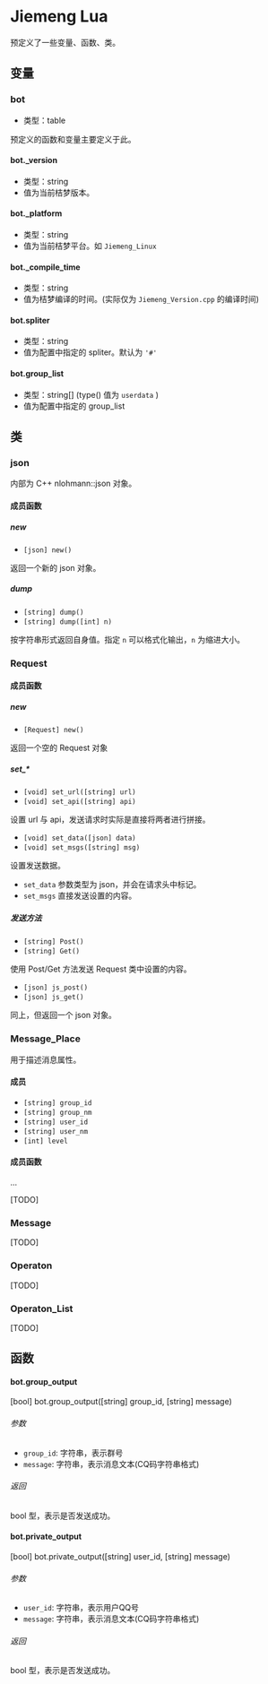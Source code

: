 # Jiemeng Lua

预定义了一些变量、函数、类。

## 变量

### bot

- 类型：table

预定义的函数和变量主要定义于此。

#### bot._version

- 类型：string
- 值为当前桔梦版本。

#### bot._platform

- 类型：string
- 值为当前桔梦平台。如 `Jiemeng_Linux`

#### bot._compile_time

- 类型：string
- 值为桔梦编译的时间。(实际仅为 `Jiemeng_Version.cpp` 的编译时间)

#### bot.spliter

- 类型：string
- 值为配置中指定的 spliter。默认为 `'#'`

#### bot.group_list

- 类型：string[] (type() 值为 `userdata` )
- 值为配置中指定的 group_list

## 类

### json

内部为 C++ nlohmann::json 对象。

#### 成员函数

##### new

- `[json] new()`

返回一个新的 json 对象。

##### dump

- `[string] dump()`
- `[string] dump([int] n)`

按字符串形式返回自身值。指定 `n` 可以格式化输出，`n` 为缩进大小。


### Request

#### 成员函数

##### new

- `[Request] new()`

返回一个空的 Request 对象

##### set_*

- `[void] set_url([string] url)`
- `[void] set_api([string] api)`

设置 url 与 api，发送请求时实际是直接将两者进行拼接。

- `[void] set_data([json] data)`
- `[void] set_msgs([string] msg)`

设置发送数据。
- `set_data` 参数类型为 json，并会在请求头中标记。
- `set_msgs` 直接发送设置的内容。

##### 发送方法

- `[string] Post()`
- `[string] Get()`

使用 Post/Get 方法发送 Request 类中设置的内容。

- `[json] js_post()`
- `[json] js_get()`

同上，但返回一个 json 对象。

### Message_Place

用于描述消息属性。

#### 成员

- `[string] group_id`
- `[string] group_nm`
- `[string] user_id`
- `[string] user_nm`
- `[int] level`

#### 成员函数

...

[TODO]

### Message

[TODO]

### Operaton

[TODO]

### Operaton_List

[TODO]


## 函数

#### bot.group_output

[bool] bot.group_output([string] group_id, [string] message)

###### 参数

- `group_id`: 字符串，表示群号
- `message`: 字符串，表示消息文本(CQ码字符串格式)

###### 返回

bool 型，表示是否发送成功。

#### bot.private_output

[bool] bot.private_output([string] user_id, [string] message)

###### 参数

- `user_id`: 字符串，表示用户QQ号
- `message`: 字符串，表示消息文本(CQ码字符串格式)

###### 返回

bool 型，表示是否发送成功。